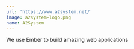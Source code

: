 ```yaml
---
url: 'https://www.a2system.net/'
image: a2system-logo.png
name: A2System
---
```

We use Ember to build amazing web applications